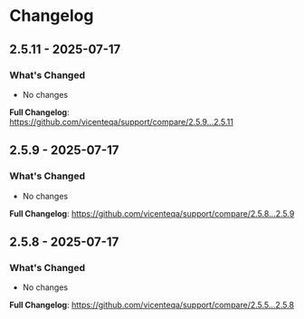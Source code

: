 # Changelog

## 2.5.11 - 2025-07-17

### What's Changed

* No changes

**Full Changelog**: https://github.com/vicenteqa/support/compare/2.5.9...2.5.11

## 2.5.9 - 2025-07-17

### What's Changed

* No changes

**Full Changelog**: https://github.com/vicenteqa/support/compare/2.5.8...2.5.9

## 2.5.8 - 2025-07-17

### What's Changed

* No changes

**Full Changelog**: https://github.com/vicenteqa/support/compare/2.5.5...2.5.8
